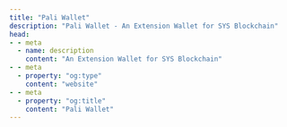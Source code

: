 ```yaml
---
title: "Pali Wallet"
description: "Pali Wallet - An Extension Wallet for SYS Blockchain"
head:
- - meta
  - name: description
    content: "An Extension Wallet for SYS Blockchain"
- - meta
  - property: "og:type"
    content: "website"
- - meta
  - property: "og:title"
    content: "Pali Wallet"
---
```


<ProjectPage title="Pali Wallet" description="An Extension Wallet for SYS Blockchain" link="https://chrome.google.com/webstore/detail/pali-wallet/mgffkfbidihjpoaomajlbgchddlicgpn?hl=pt-br&amp;authuser=0/" />
